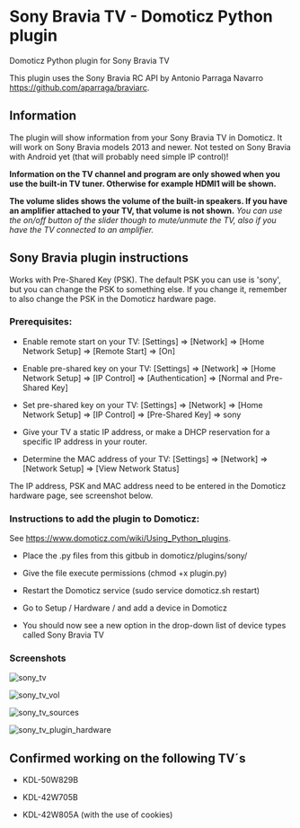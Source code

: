 # Sony Bravia TV - Domoticz Python plugin
Domoticz Python plugin for Sony Bravia TV

This plugin uses the Sony Bravia RC API by Antonio Parraga Navarro https://github.com/aparraga/braviarc.

## Information
The plugin will show information from your Sony Bravia TV in Domoticz.
It will work on Sony Bravia models 2013 and newer. Not tested on Sony Bravia with Android yet (that will probably need simple IP control)!

**Information on the TV channel and program are only showed when you use the built-in TV tuner. Otherwise for example HDMI1 will be shown.**

**The volume slides shows the volume of the built-in speakers. If you have an amplifier attached to your TV, that volume is not shown.**
*You can use the on/off button of the slider though to mute/unmute the TV, also if you have the TV connected to an amplifier.*

## Sony Bravia plugin instructions
Works with Pre-Shared Key (PSK). The default PSK you can use is 'sony', but you can change the PSK to something else. If you change it, remember to also change the PSK in the Domoticz hardware page.

### Prerequisites:
* Enable remote start on your TV: [Settings] => [Network] => [Home Network Setup] => [Remote Start] => [On]

* Enable pre-shared key on your TV: [Settings] => [Network] => [Home Network Setup] => [IP Control] => [Authentication] => [Normal and Pre-Shared Key]

* Set pre-shared key on your TV: [Settings] => [Network] => [Home Network Setup] => [IP Control] => [Pre-Shared Key] => sony

* Give your TV a static IP address, or make a DHCP reservation for a specific IP address in your router.

* Determine the MAC address of your TV: [Settings] => [Network] => [Network Setup] => [View Network Status]

The IP address, PSK and MAC address need to be entered in the Domoticz hardware page, see screenshot below.

### Instructions to add the plugin to Domoticz:
See https://www.domoticz.com/wiki/Using_Python_plugins.
* Place the .py files from this gitbub in domoticz/plugins/sony/

* Give the file execute permissions (chmod +x plugin.py)

* Restart the Domoticz service (sudo service domoticz.sh restart)

* Go to Setup / Hardware / and add a device in Domoticz

* You should now see a new option in the drop-down list of device types called Sony Bravia TV

### Screenshots

![sony_tv](https://cloud.githubusercontent.com/assets/11230573/24884147/6fc63ec8-1e48-11e7-95aa-0020bcf6b666.png)

![sony_tv_vol](https://cloud.githubusercontent.com/assets/11230573/24884199/a0c53394-1e48-11e7-8d2f-2b4c0d417173.png)

![sony_tv_sources](https://cloud.githubusercontent.com/assets/11230573/24884202/a23478e8-1e48-11e7-85a4-51d0ef3a3e32.png)

![sony_tv_plugin_hardware](https://cloud.githubusercontent.com/assets/11230573/24884146/6fc5ce16-1e48-11e7-8d9a-ca7d4db8a7b8.png)

## Confirmed working on the following TV´s
* KDL-50W829B

* KDL-42W705B

* KDL-42W805A (with the use of cookies)
